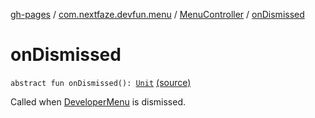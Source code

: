 [gh-pages](../../index.md) / [com.nextfaze.devfun.menu](../index.md) / [MenuController](index.md) / [onDismissed](./on-dismissed.md)

# onDismissed

`abstract fun onDismissed(): `[`Unit`](https://kotlinlang.org/api/latest/jvm/stdlib/kotlin/-unit/index.html) [(source)](https://github.com/NextFaze/dev-fun/tree/master/devfun-menu/src/main/java/com/nextfaze/devfun/menu/DeveloperMenu.kt#L72)

Called when [DeveloperMenu](../-developer-menu/index.md) is dismissed.

